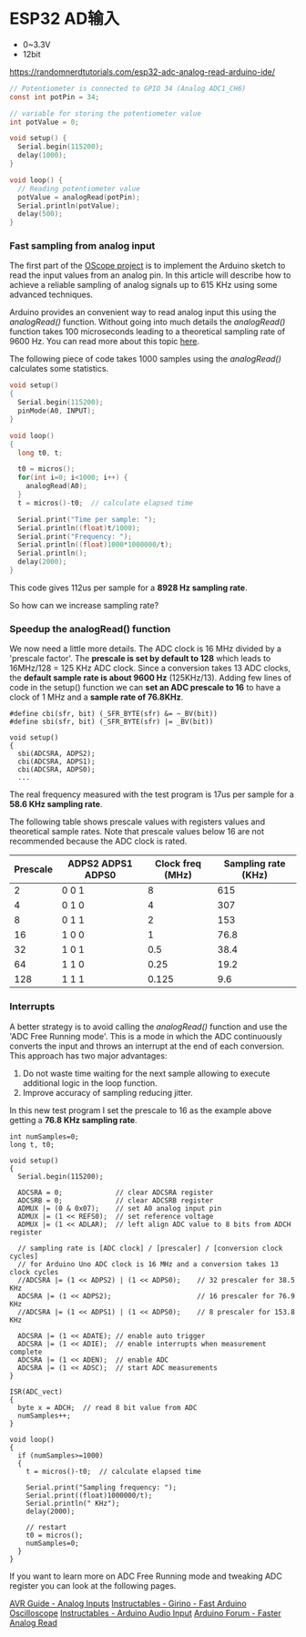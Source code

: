 # ESP32 AD输入

- 0~3.3V
- 12bit



https://randomnerdtutorials.com/esp32-adc-analog-read-arduino-ide/

```c
// Potentiometer is connected to GPIO 34 (Analog ADC1_CH6) 
const int potPin = 34;

// variable for storing the potentiometer value
int potValue = 0;

void setup() {
  Serial.begin(115200);
  delay(1000);
}

void loop() {
  // Reading potentiometer value
  potValue = analogRead(potPin);
  Serial.println(potValue);
  delay(500);
}
```





### Fast sampling from analog input

The first part of the [OScope project](http://yaab-arduino.blogspot.com/p/oscope.html) is to implement the Arduino sketch to read the input values from an analog pin. In this article will describe how to achieve a reliable sampling of analog signals up to 615 KHz using some advanced techniques.

Arduino provides an convenient way to read analog input this using the *analogRead()* function. Without going into much details the *analogRead()* function takes 100 microseconds leading to a theoretical sampling rate of 9600 Hz. You can read more about this topic [here](http://forum.arduino.cc/index.php/topic,6549.0.html).

The following piece of code takes 1000 samples using the *analogRead()* calculates some statistics.



```c
void setup()
{
  Serial.begin(115200);
  pinMode(A0, INPUT);
}

void loop()
{
  long t0, t;

  t0 = micros();
  for(int i=0; i<1000; i++) {
    analogRead(A0);
  }
  t = micros()-t0;  // calculate elapsed time

  Serial.print("Time per sample: ");
  Serial.println((float)t/1000);
  Serial.print("Frequency: ");
  Serial.println((float)1000*1000000/t);
  Serial.println();
  delay(2000);
}
```




This code gives 112us per sample for a **8928 Hz sampling rate**.

So how can we increase sampling rate?



### Speedup the analogRead() function


We now need a little more details. The ADC clock is 16 MHz divided by a 'prescale factor'. The **prescale is set by default to 128** which leads to 16MHz/128 = 125 KHz ADC clock. Since a conversion takes 13 ADC clocks, the **default sample rate is about 9600 Hz** (125KHz/13).
Adding few lines of code in the setup() function we can **set an ADC prescale to 16** to have a clock of 1 MHz and a **sample rate of 76.8KHz**.



```
#define cbi(sfr, bit) (_SFR_BYTE(sfr) &= ~_BV(bit))
#define sbi(sfr, bit) (_SFR_BYTE(sfr) |= _BV(bit))

void setup()
{
  sbi(ADCSRA, ADPS2);
  cbi(ADCSRA, ADPS1);
  cbi(ADCSRA, ADPS0);
  ...
```




The real frequency measured with the test program is 17us per sample for a **58.6 KHz sampling rate**.

The following table shows prescale values with registers values and theoretical sample rates. Note that prescale values below 16 are not recommended because the ADC clock is rated.



| **Prescale** | **ADPS2 ADPS1 ADPS0** | **Clock freq (MHz)** | **Sampling rate (KHz)** |
| ------------ | --------------------- | -------------------- | ----------------------- |
| 2            | 0 0 1                 | 8                    | 615                     |
| 4            | 0 1 0                 | 4                    | 307                     |
| 8            | 0 1 1                 | 2                    | 153                     |
| 16           | 1 0 0                 | 1                    | 76.8                    |
| 32           | 1 0 1                 | 0.5                  | 38.4                    |
| 64           | 1 1 0                 | 0.25                 | 19.2                    |
| 128          | 1 1 1                 | 0.125                | 9.6                     |





### Interrupts


A better strategy is to avoid calling the *analogRead()* function and use the 'ADC Free Running mode'. This is a mode in which the ADC continuously converts the input and throws an interrupt at the end of each conversion. This approach has two major advantages:

1. Do not waste time waiting for the next sample allowing to execute additional logic in the loop function.
2. Improve accuracy of sampling reducing jitter.

In this new test program I set the prescale to 16 as the example above getting a **76.8 KHz sampling rate**.



```
int numSamples=0;
long t, t0;

void setup()
{
  Serial.begin(115200);

  ADCSRA = 0;             // clear ADCSRA register
  ADCSRB = 0;             // clear ADCSRB register
  ADMUX |= (0 & 0x07);    // set A0 analog input pin
  ADMUX |= (1 << REFS0);  // set reference voltage
  ADMUX |= (1 << ADLAR);  // left align ADC value to 8 bits from ADCH register

  // sampling rate is [ADC clock] / [prescaler] / [conversion clock cycles]
  // for Arduino Uno ADC clock is 16 MHz and a conversion takes 13 clock cycles
  //ADCSRA |= (1 << ADPS2) | (1 << ADPS0);    // 32 prescaler for 38.5 KHz
  ADCSRA |= (1 << ADPS2);                     // 16 prescaler for 76.9 KHz
  //ADCSRA |= (1 << ADPS1) | (1 << ADPS0);    // 8 prescaler for 153.8 KHz

  ADCSRA |= (1 << ADATE); // enable auto trigger
  ADCSRA |= (1 << ADIE);  // enable interrupts when measurement complete
  ADCSRA |= (1 << ADEN);  // enable ADC
  ADCSRA |= (1 << ADSC);  // start ADC measurements
}

ISR(ADC_vect)
{
  byte x = ADCH;  // read 8 bit value from ADC
  numSamples++;
}
  
void loop()
{
  if (numSamples>=1000)
  {
    t = micros()-t0;  // calculate elapsed time

    Serial.print("Sampling frequency: ");
    Serial.print((float)1000000/t);
    Serial.println(" KHz");
    delay(2000);
    
    // restart
    t0 = micros();
    numSamples=0;
  }
}
```





If you want to learn more on ADC Free Running mode and tweaking ADC register you can look at the following pages.

[‎AVR Guide - Analog Inputs](https://sites.google.com/site/qeewiki/books/avr-guide/analog-input)
[Instructables - Girino - Fast Arduino Oscilloscope](http://www.instructables.com/id/Girino-Fast-Arduino-Oscilloscope/?ALLSTEPS)
[Instructables - Arduino Audio Input](http://www.instructables.com/id/Arduino-Audio-Input/?ALLSTEPS)
[Arduino Forum - Faster Analog Read](http://forum.arduino.cc/index.php/topic,6549.0.html)